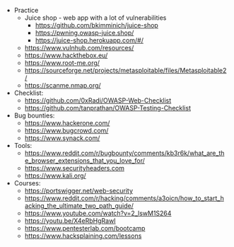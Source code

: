 * Practice
    * Juice shop - web app with a lot of vulnerabilities
        * https://github.com/bkimminich/juice-shop
        * https://pwning.owasp-juice.shop/
        * https://juice-shop.herokuapp.com/#/
    * https://www.vulnhub.com/resources/
    * https://www.hackthebox.eu/
    * https://www.root-me.org/
    * https://sourceforge.net/projects/metasploitable/files/Metasploitable2/
    * https://scanme.nmap.org/
* Checklist:
    * https://github.com/0xRadi/OWASP-Web-Checklist
    * https://github.com/tanprathan/OWASP-Testing-Checklist
* Bug bounties: 
    * https://www.hackerone.com/
    * https://www.bugcrowd.com/
    * https://www.synack.com/
* Tools:
    * https://www.reddit.com/r/bugbounty/comments/kb3r6k/what_are_the_browser_extensions_that_you_love_for/
    * https://www.securityheaders.com
    * https://www.kali.org/
* Courses:
    * https://portswigger.net/web-security
    * https://www.reddit.com/r/hacking/comments/a3oicn/how_to_start_hacking_the_ultimate_two_path_guide/
    * https://www.youtube.com/watch?v=2_lswM1S264
    * https://youtu.be/X4eRbHgRawI
    * https://www.pentesterlab.com/bootcamp
    * https://www.hacksplaining.com/lessons
